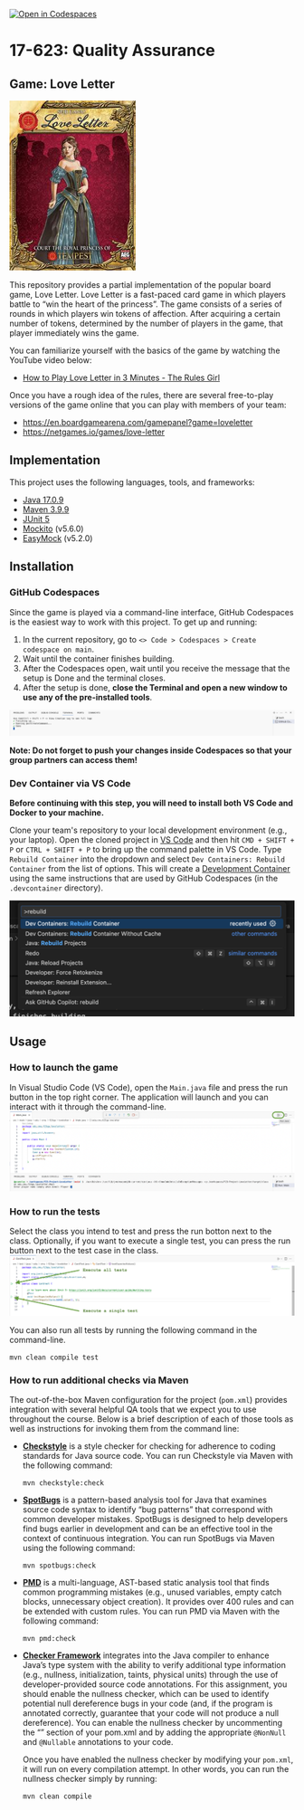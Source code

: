[![Open in Codespaces](https://classroom.github.com/assets/launch-codespace-2972f46106e565e64193e422d61a12cf1da4916b45550586e14ef0a7c637dd04.svg)](https://classroom.github.com/open-in-codespaces?assignment_repo_id=16725410)
# 17-623: Quality Assurance



## Game: Love Letter

![Love Letter](./resources/love-letter.png)

This repository provides a partial implementation of the popular board game, Love Letter.
Love Letter is a fast-paced card game in which players battle to “win the heart of the princess”.
The game consists of a series of rounds in which players win tokens of affection.
After acquiring a certain number of tokens, determined by the number of players in the game, that player immediately wins the game.

You can familiarize yourself with the basics of the game by watching the YouTube video below:

* [How to Play Love Letter in 3 Minutes - The Rules Girl](https://www.youtube.com/watch?v=WAiI7G3QdOU)

Once you have a rough idea of the rules, there are several free-to-play versions of the game online that you can play with members of your team:

* https://en.boardgamearena.com/gamepanel?game=loveletter
* https://netgames.io/games/love-letter

## Implementation

This project uses the following languages, tools, and frameworks:

* [Java 17.0.9](https://docs.oracle.com/en/java/javase/17)
* [Maven 3.9.9](https://maven.apache.org)
* [JUnit 5](https://junit.org/junit5)
* [Mockito](https://site.mockito.org) (v5.6.0)
* [EasyMock](https://easymock.org) (v5.2.0)


## Installation

### GitHub Codespaces

Since the game is played via a command-line interface, GitHub Codespaces is the easiest way to work with this project.
To get up and running:

1. In the current repository, go to `<> Code > Codespaces > Create codespace on main`.
2. Wait until the container finishes building.
3. After the Codespaces open, wait until you receive the message that the setup is Done and the terminal closes.
4. After the setup is done, **close the Terminal and open a new window to use any of the pre-installed tools**.

![Building the final setup](.devcontainer/build-finish.png)

**Note: Do not forget to push your changes inside Codespaces so that your group partners can access them!**


### Dev Container via VS Code

**Before continuing with this step, you will need to install both VS Code and Docker to your machine.**

Clone your team's repository to your local development environment (e.g., your laptop).
Open the cloned project in [VS Code](https://code.visualstudio.com) and then hit `CMD + SHIFT + P` or `CTRL + SHIFT + P` to bring up the command palette in VS Code.
Type `Rebuild Container` into the dropdown and select `Dev Containers: Rebuild Container` from the list of options.
This will create a [Development Container](https://containers.dev) using the same instructions that are used by GitHub Codespaces (in the `.devcontainer` directory).

![Rebuilding the development container via the command palette](./resources/rebuild-dev-container.png)


## Usage

### How to launch the game

In Visual Studio Code (VS Code), open the `Main.java` file and press the run button in the top right corner.
The application will launch and you can interact with it through the command-line.
![Execute the program](.devcontainer/execute-system.png)

### How to run the tests

Select the class you intend to test and press the run botton next to the class.
Optionally, if you want to execute a single test, you can press the run button next to the test case in the class.
![Test the program](.devcontainer/execute-test.png)

You can also run all tests by running the following command in the command-line.

```
mvn clean compile test
```

### How to run additional checks via Maven

The out-of-the-box Maven configuration for the project (`pom.xml`) provides integration with several helpful QA tools that we expect you to use throughout the course.
Below is a brief description of each of those tools as well as instructions for invoking them from the command line:


* **[Checkstyle](https://github.com/checkstyle/checkstyle)** is a style checker for checking for adherence to coding standards for Java source code.
You can run Checkstyle via Maven with the following command:

  ```
  mvn checkstyle:check
  ```

* **[SpotBugs](https://spotbugs.readthedocs.io/en/stable)** is a pattern-based analysis tool for Java that examines source code syntax to identify “bug patterns” that correspond with common developer mistakes.
  SpotBugs is designed to help developers find bugs earlier in development and can be an effective tool in the context of continuous integration.
  You can run SpotBugs via Maven using the following command:

	```
  mvn spotbugs:check
  ```

* **[PMD](https://pmd.github.io)** is a multi-language, AST-based static analysis tool that finds common programming mistakes (e.g., unused variables, empty catch blocks, unnecessary object creation).
  It provides over 400 rules and can be extended with custom rules.
  You can run PMD via Maven with the following command:

  ```
  mvn pmd:check
  ```

* **[Checker Framework](https://checkerframework.org/manual)** integrates into the Java compiler to enhance Java’s type system with the ability to verify additional type information (e.g., nullness, initialization, taints, physical units) through the use of developer-provided source code annotations.
  For this assignment, you should enable the nullness checker, which can be used to identify potential null dereference bugs in your code (and, if the program is annotated correctly, guarantee that your code will not produce a null dereference).
  You can enable the nullness checker by uncommenting the “<annotationProcessors>” section of your pom.xml and by adding the appropriate `@NonNull` and `@Nullable` annotations to your code.

  Once you have enabled the nullness checker by modifying your `pom.xml`, it will run on every compilation attempt.
  In other words, you can run the nullness checker simply by running:

  ```
  mvn clean compile
  ```

